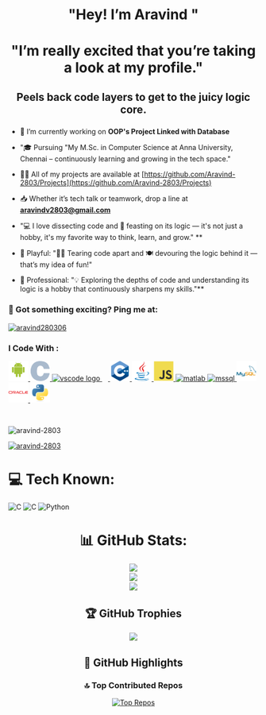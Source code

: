 <h1 align="center">"Hey! I’m Aravind "</h1>
<h1 align="center">"I’m really excited that you’re taking a look at my profile."</h1>


<h2 align="center">Peels back code layers to get to the juicy logic core.</h2>

###


- 🔭 I’m currently working on **OOP's Project Linked with Database**

- "🎓 Pursuing "My M.Sc. in Computer Science at Anna University, Chennai – continuously learning and growing in the tech space."
- 👨‍💻 All of my projects are available at [https://github.com/Aravind-2803/Projects](https://github.com/Aravind-2803/Projects)

- 📥 Whether it’s tech talk or teamwork, drop a line at **aravindv2803@gmail.com**

- "💻 I love dissecting code and 🧠 feasting on its logic — it's not just a hobby, it's my favorite way to think, learn, and grow." **
- 🔹 Playful: "👨‍💻 Tearing code apart and 🍽️ devouring the logic behind it — that’s my idea of fun!"
- 🔹 Professional: "💡 Exploring the depths of code and understanding its logic is a hobby that continuously sharpens my skills."**


<h3 align="left">💌 Got something exciting? Ping me at:</h3>
<p align="left">
<a href="https://www.leetcode.com/aravind280306" target="blank"><img align="center" src="https://raw.githubusercontent.com/rahuldkjain/github-profile-readme-generator/master/src/images/icons/Social/leet-code.svg" alt="aravind280306" height="30" width="40" /></a>
</p>

<h3 align="left">I Code With :</h3>
<p align="left">
<a href="https://developer.android.com" target="_blank" rel="noreferrer"> 
<img src="https://raw.githubusercontent.com/devicons/devicon/master/icons/android/android-original-wordmark.svg" alt="android" width="40" height="40"/> </a> <a href="https://www.cprogramming.com/" target="_blank" rel="noreferrer"> 
<img src="https://raw.githubusercontent.com/devicons/devicon/master/icons/c/c-original.svg" alt="c" width="40" height="40"/> </a> <a href="https://www.w3schools.com/cpp/" target="_blank" rel="noreferrer"> 
<img src="https://cdn.jsdelivr.net/gh/devicons/devicon/icons/vscode/vscode-original.svg" height="40" alt="vscode logo"  />
<img width="12" />
<img src="https://raw.githubusercontent.com/devicons/devicon/master/icons/cplusplus/cplusplus-original.svg" alt="cplusplus" width="40" height="40"/> </a> <a href="https://www.java.com" target="_blank" rel="noreferrer"> 
<img src="https://raw.githubusercontent.com/devicons/devicon/master/icons/java/java-original.svg" alt="java" width="40" height="40"/> </a> <a href="https://developer.mozilla.org/en-US/docs/Web/JavaScript" target="_blank" rel="noreferrer"> 
<img src="https://raw.githubusercontent.com/devicons/devicon/master/icons/javascript/javascript-original.svg" alt="javascript" width="40" height="40"/> </a> <a href="https://www.mathworks.com/" target="_blank" rel="noreferrer"> 
<img src="https://upload.wikimedia.org/wikipedia/commons/2/21/Matlab_Logo.png" alt="matlab" width="40" height="40"/> </a> <a href="https://www.microsoft.com/en-us/sql-server" target="_blank" rel="noreferrer"> 
<img src="https://www.svgrepo.com/show/303229/microsoft-sql-server-logo.svg" alt="mssql" width="40" height="40"/> </a> <a href="https://www.mysql.com/" target="_blank" rel="noreferrer"> 
<img src="https://raw.githubusercontent.com/devicons/devicon/master/icons/mysql/mysql-original-wordmark.svg" alt="mysql" width="40" height="40"/> </a> <a href="https://www.oracle.com/" target="_blank" rel="noreferrer"> 
<img src="https://raw.githubusercontent.com/devicons/devicon/master/icons/oracle/oracle-original.svg" alt="oracle" width="40" height="40"/> </a> <a href="https://www.python.org" target="_blank" rel="noreferrer">
<img src="https://raw.githubusercontent.com/devicons/devicon/master/icons/python/python-original.svg" alt="python" width="40" height="40"/> </a> </p><br/>


<p align="left"> <img src="https://komarev.com/ghpvc/?username=aravind-2803&label=Profile%20views&color=0e75b6&style=flat" alt="aravind-2803" /> </p>

<p align="left"> <a href="https://github.com/ryo-ma/github-profile-trophy"><img src="https://github-profile-trophy.vercel.app/?username=aravind-2803" alt="aravind-2803" /></a> </p>


# 💻 Tech Known:
![C](https://img.shields.io/badge/c-%2300599C.svg?style=for-the-badge&logo=c&logoColor=white) 
![C](https://img.shields.io/badge/c++-%23599C.svg?style=for-the-badge&logo=c++&logoColor=grey) 
![Python](https://img.shields.io/badge/python-3670A0?style=for-the-badge&logo=python&logoColor=ffdd54)

<div align="center">


# 📊 GitHub Stats:

![](https://github-readme-stats.vercel.app/api?username=Aravind-2803&theme=dark&hide_border=false&include_all_commits=false&count_private=false)<br/>
![](https://nirzak-streak-stats.vercel.app/?user=Aravind-2803&theme=dark&hide_border=false)<br/>
![](https://github-readme-stats.vercel.app/api/top-langs/?username=Aravind-2803&theme=dark&hide_border=false&include_all_commits=false&count_private=false&layout=compact)

###


## 🏆 GitHub Trophies
![](https://github-profile-trophy.vercel.app/?username=Aravind-2803&theme=onestar&no-frame=false&no-bg=false&margin-w=4)


## 🚀 GitHub Highlights

### 🔝 Top Contributed Repos  
[![Top Repos](https://github-contributor-stats.vercel.app/api?username=Aravind-2803&limit=5&theme=tokyonight&combine_all_yearly_contributions=true&bg_color=00000000)](https://github.com/Aravind-2803)


</div>



<!-- Proudly created with GPRM ( https://gprm.itsvg.in ) -->
